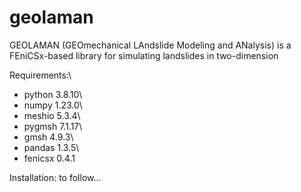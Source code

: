 # geolaman
GEOLAMAN (GEOmechanical LAndslide Modeling and ANalysis) is a FEniCSx-based library for simulating landslides in two-dimension

Requirements:\
- python 3.8.10\
- numpy 1.23.0\
- meshio 5.3.4\
- pygmsh 7.1.17\
- gmsh 4.9.3\
- pandas 1.3.5\
- fenicsx 0.4.1
  
 Installation: to follow...
